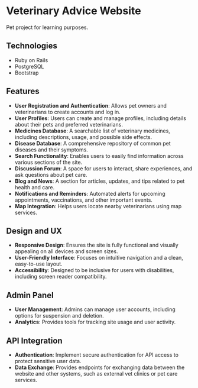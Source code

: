 # Veterinary Advice Website

Pet project for learning purposes.

## Technologies

- Ruby on Rails
- PostgreSQL
- Bootstrap

## Features

- **User Registration and Authentication**: Allows pet owners and veterinarians to create accounts and log in.
- **User Profiles**: Users can create and manage profiles, including details about their pets and preferred veterinarians.
- **Medicines Database**: A searchable list of veterinary medicines, including descriptions, usage, and possible side effects.
- **Disease Database**: A comprehensive repository of common pet diseases and their symptoms.
- **Search Functionality**: Enables users to easily find information across various sections of the site.
- **Discussion Forum**: A space for users to interact, share experiences, and ask questions about pet care.
- **Blog and News**: A section for articles, updates, and tips related to pet health and care.
- **Notifications and Reminders**: Automated alerts for upcoming appointments, vaccinations, and other important events.
- **Map Integration**: Helps users locate nearby veterinarians using map services. 

## Design and UX

- **Responsive Design**: Ensures the site is fully functional and visually appealing on all devices and screen sizes.
- **User-Friendly Interface**: Focuses on intuitive navigation and a clean, easy-to-use layout.
- **Accessibility**: Designed to be inclusive for users with disabilities, including screen reader compatibility.
## Admin Panel

- **User Management**: Admins can manage user accounts, including options for suspension and deletion.
- **Analytics**: Provides tools for tracking site usage and user activity.

## API Integration

- **Authentication**: Implement secure authentication for API access to protect sensitive user data.
- **Data Exchange**: Provides endpoints for exchanging data between the website and other systems, such as external vet clinics or pet care services.